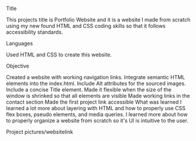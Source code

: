 Title

This projects title is Portfolio Website and it is a website I made from scratch using my new found HTML and CSS coding skills so that it follows accessibility standards.

Languages

Used HTML and CSS to create this website.

Objective

Created a website with working navigation links.
Integrate semantic HTML elements into the index.html.
Include Alt attributes for the sourced images.
Include a concise Title element.
Made it flexible when the size of the window is shrinked so that all elements are visible
Made working links in the contact section
Made the first project link accessible
What was learned
I learned a lot more about layering with HTML and how to properly use CSS flex boxes, pseudo elements, and media queries. I learned more about how to properly organize a website from scratch so it's UI is intuitive to the user.

Project pictures/websitelink
